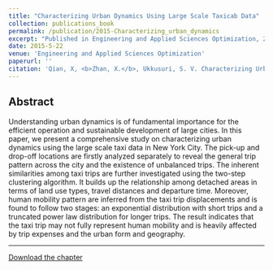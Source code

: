 ```yaml
---
title: "Characterizing Urban Dynamics Using Large Scale Taxicab Data"
collection: publications_book
permalink: /publication/2015-Characterizing_urban_dynamics
excerpt: "Published in Engineering and Applied Sciences Optimization, 2015. "
date: 2015-5-22
venue: 'Engineering and Applied Sciences Optimization'
paperurl: ''
citation: 'Qian, X, <b>Zhan, X.</b>, Ukkusuri, S. V. Characterizing Urban Dynamics Using Large Scale Taxicab Data. <i>Engineering and Applied Sciences Optimization: Vol. 38</i>, 17-32, Springer International Publishing, 2015.'
---
```


Abstract
---
Understanding urban dynamics is of fundamental importance for the efficient operation and sustainable development of large cities. In this paper, we present a comprehensive study on characterizing urban dynamics using the large scale taxi data in New York City. The pick-up and drop-off locations are firstly analyzed separately to reveal the general trip pattern across the city and the existence of unbalanced trips. The inherent similarities among taxi trips are further investigated using the two-step clustering algorithm. It builds up the relationship among detached areas in terms of land use types, travel distances and departure time. Moreover, human mobility pattern are inferred from the taxi trip displacements and is found to follow
two stages: an exponential distribution with short trips and a truncated power law distribution for longer trips. The result indicates that the taxi trip may not fully represent human mobility and is heavily affected by trip expenses and the urban form and geography.

---
[Download the chapter](http://zhanxianyuan.xyz/files/Characterizing_urban_dynamics.pdf)
